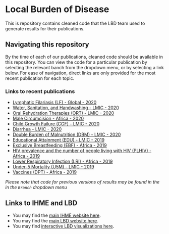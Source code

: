 # Local Burden of Disease

This is repository contains cleaned code that the LBD team used to generate results for their publications.

## Navigating this repository

By the time of each of our publications, cleaned code should be available in this repository. You can view the code for a particular publication by selecting the relevant banch from the dropdown menu, or by selecting a link below. For ease of navigation, direct links are only provided for the most recent publication for each topic.

### Links to recent publications

* [Lymphatic Filariasis (LF) - Global - 2020](https://github.com/ihmeuw/lbd/tree/lf-global-2020)
* [Water, Sanitation, and Handwashing - LMIC - 2020](https://github.com/ihmeuw/lbd/tree/wash-lmic-2020)
* [Oral Rehydration Therapies (ORT) - LMIC - 2020](https://github.com/ihmeuw/lbd/tree/ort-lmic-2020)
* [Male Circumcision - Africa - 2020](https://github.com/ihmeuw/lbd/tree/male_circumcision-africa-2020)
* [Child Growth Failure (CGF) - LMIC - 2020](https://github.com/ihmeuw/lbd/tree/cgf-lmic-2019)
* [Diarrhea - LMIC - 2020](https://github.com/ihmeuw/lbd/tree/diarrhea-lmic-2020)
* [Double Burden of Malnutrition (DBM) - LMIC - 2020](https://github.com/ihmeuw/lbd/tree/dbm-lmic-2020)
* [Educational Attainment (EDU) - LMIC - 2019](https://github.com/ihmeuw/lbd/tree/edu-lmic-2019)
* [Exclusive Breastfeeding (EBF) - Africa - 2019](https://github.com/ihmeuw/lbd/tree/ebf-africa-2019)
* [HIV prevalence and the number of people living with HIV (PLHIV) - Africa - 2019](https://github.com/ihmeuw/lbd/tree/hiv-africa-2019)
* [Lower Respiratory Infection (LRI) - Africa - 2019](https://github.com/ihmeuw/lbd/tree/lri-africa-2019)
* [Under-5 Mortality (U5M) - LMIC - 2019](https://github.com/ihmeuw/lbd/tree/u5m-lmic-2019)
* [Vaccines (DPT) - Africa - 2019](https://github.com/ihmeuw/lbd/tree/dpt-africa-2019)

*Please note that code for previous versions of results may be found in the in the `Branch` dropdown menu*

## Links to IHME and LBD

* You may find the [main IHME website here](http://www.healthdata.org).
* You may find the [main LBD website here](http://www.healthdata.org/lbd).
* You may find [interactive LBD visualizations here](http://www.healthdata.org/lbd/data-visualizations).
